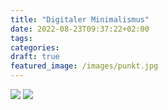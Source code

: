 ```yaml
---
title: "Digitaler Minimalismus"
date: 2022-08-23T09:37:22+02:00
tags:
categories:
draft: true
featured_image: /images/punkt.jpg
---
```


<img src="/images/ipod.jpg">
<img src="/images/punkt.jpg">
